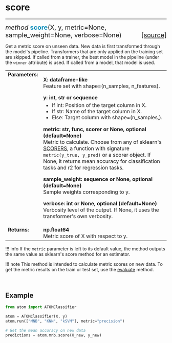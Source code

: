# score
-------

<div style="font-size:20px">
<em>method</em> <strong style="color:#008AB8">score</strong>(X,
y, metric=None, sample_weight=None, verbose=None)
<span style="float:right">
<a href="https://github.com/tvdboom/ATOM/blob/master/atom/basepredictor.py#L254">[source]</a>
</span>
</div>

Get a metric score on unseen data. New data is first transformed
through the model's pipeline. Transformers that are only applied
on the training set are skipped. If called from a trainer, the best
model in the pipeline (under the `winner` attribute) is used. If
called from a model, that model is used.

<table style="font-size:16px">
<tr>
<td width="20%" class="td_title" style="vertical-align:top"><strong>Parameters:</strong></td>
<td width="80%" class="td_params">
<p>
<strong>X: dataframe-like</strong><br>
Feature set with shape=(n_samples, n_features).
</p>
<strong>y: int, str or sequence</strong><br>
<ul style="line-height:1.2em;margin-top:5px">
<li>If int: Position of the target column in X.</li>
<li>If str: Name of the target column in X.</li>
<li>Else: Target column with shape=(n_samples,).</li>
</ul>
<p>
<strong>metric: str, func, scorer or None, optional (default=None)</strong><br>
Metric to calculate. Choose from any of sklearn's <a href="https://scikit-learn.org/stable/modules/model_evaluation.html#the-scoring-parameter-defining-model-evaluation-rules">SCORERS</a>,
a function with signature <code>metric(y_true, y_pred)</code> or
a scorer object. If None, it returns mean accuracy for classification
tasks and r2 for regression tasks.
</p>
<p>
<strong>sample_weight: sequence or None, optional (default=None)</strong><br>
Sample weights corresponding to y.
</p>
<p>
<strong>verbose: int or None, optional (default=None)</strong><br>
Verbosity level of the output. If None, it uses the transformer's own verbosity.
</p>
</td>
</tr>
<tr>
<td width="20%" class="td_title" style="vertical-align:top"><strong>Returns:</strong></td>
<td width="80%" class="td_params">
<strong>np.float64</strong><br>
Metric score of X with respect to y.
</td>
</tr>
</table>

!!! info
    If the `metric` parameter is left to its default value, the method
    outputs the same value as sklearn's score method for an estimator. 

!!! note
    This method is intended to calculate metric scores on new data.
    To get the metric results on the train or test set, use the
    [evaluate](../../ATOM/atomclassifier/#evaluate) method.

<br />



## Example

```python
from atom import ATOMClassifier

atom = ATOMClassifier(X, y)
atom.run(["MNB", "KNN", "kSVM"], metric="precision")

# Get the mean accuracy on new data
predictions = atom.mnb.score(X_new, y_new)
```